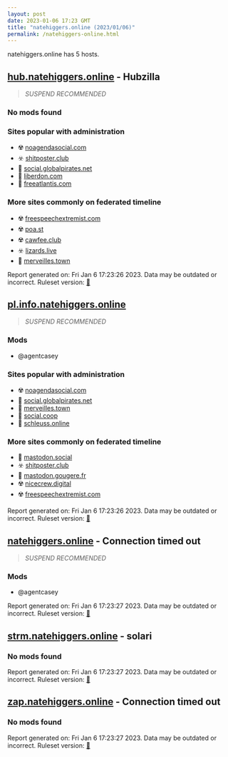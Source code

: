 ```yaml
---
layout: post
date: 2023-01-06 17:23 GMT
title: "natehiggers.online (2023/01/06)"
permalink: /natehiggers-online.html
---
```


natehiggers.online has 5 hosts.

## [hub.natehiggers.online](https://hub.natehiggers.online) - Hubzilla

> *SUSPEND RECOMMENDED*

### No mods found

### Sites popular with administration

* ☢️ [noagendasocial.com](/noagendasocial-com.html)
* ☣️ [shitposter.club](/shitposter-club.html)
* 🐘 [social.globalpirates.net](/social-globalpirates-net.html)
* 🚫 [liberdon.com](/liberdon-com.html)
* 🚫 [freeatlantis.com](/freeatlantis-com.html)

### More sites commonly on federated timeline

* ☢️ [freespeechextremist.com](/freespeechextremist-com.html)
* ☢️ [poa.st](/poa-st.html)
* ☢️ [cawfee.club](/cawfee-club.html)
* ☣️ [lizards.live](/lizards-live.html)
* 🐘 [merveilles.town](/merveilles-town.html)

Report generated on: Fri Jan  6 17:23:26 2023. Data may be outdated or incorrect.
Ruleset version: [🏀](/version-basketball)

## [pl.info.natehiggers.online](https://pl.info.natehiggers.online)

> *SUSPEND RECOMMENDED*

### Mods
 * @agentcasey

### Sites popular with administration

* ☢️ [noagendasocial.com](/noagendasocial-com.html)
* 🐘 [social.globalpirates.net](/social-globalpirates-net.html)
* 🐘 [merveilles.town](/merveilles-town.html)
* 🐘 [social.coop](/social-coop.html)
* 🐘 [schleuss.online](/schleuss-online.html)

### More sites commonly on federated timeline

* 🐘 [mastodon.social](/mastodon-social.html)
* ☣️ [shitposter.club](/shitposter-club.html)
* 🐘 [mastodon.gougere.fr](/mastodon-gougere-fr.html)
* ☢️ [nicecrew.digital](/nicecrew-digital.html)
* ☢️ [freespeechextremist.com](/freespeechextremist-com.html)

Report generated on: Fri Jan  6 17:23:26 2023. Data may be outdated or incorrect.
Ruleset version: [🏀](/version-basketball)

## [natehiggers.online](https://natehiggers.online) - Connection timed out

> *SUSPEND RECOMMENDED*

### Mods
 * @agentcasey

Report generated on: Fri Jan  6 17:23:27 2023. Data may be outdated or incorrect.
Ruleset version: [🏀](/version-basketball)

## [strm.natehiggers.online](https://strm.natehiggers.online) - solari

### No mods found

Report generated on: Fri Jan  6 17:23:27 2023. Data may be outdated or incorrect.
Ruleset version: [🏀](/version-basketball)

## [zap.natehiggers.online](https://zap.natehiggers.online) - Connection timed out

### No mods found

Report generated on: Fri Jan  6 17:23:27 2023. Data may be outdated or incorrect.
Ruleset version: [🏀](/version-basketball)
